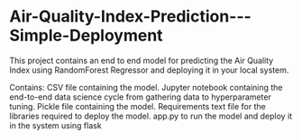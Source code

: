 # Air-Quality-Index-Prediction---Simple-Deployment

This project contains an end to end model for predicting the Air Quality Index using RandomForest Regressor and deploying it in your local system.

Contains:
CSV file containing the model. 
Jupyter notebook containing the end-to-end data science cycle from gathering data to hyperparameter tuning. 
Pickle file containing the model. 
Requirements text file for the libraries required to deploy the model.
app.py to run the model and deploy it in the system using flask
